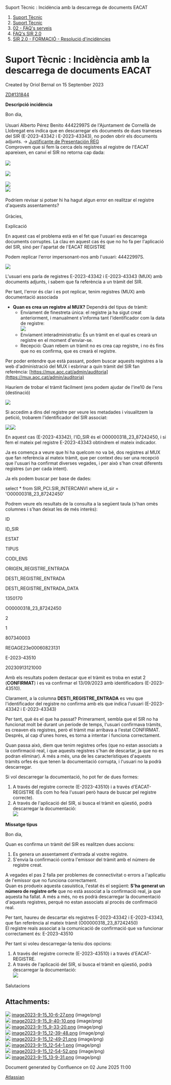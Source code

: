 Suport Tècnic : Incidència amb la descarrega de documents EACAT  

1.  [Suport Tècnic](index.md)
2.  [Suport Tècnic](13893782.md)
3.  [02 - FAQ's serveis](26313393.md)
4.  [FAQ's SIR 2.0](41523073.md)
5.  [SIR 2.0 - FORMACIÓ - Resolució d'incidències](93357198.md)

Suport Tècnic : Incidència amb la descarrega de documents EACAT
===============================================================

Created by Oriol Bernal on 15 September 2023

[ZD#131844](https://aoccat.zendesk.com/agent/tickets/131844)

**Descripció incidència**

Bon dia,  
   
Usuari Alberto Pérez Benito 44422997S de l'Ajuntament de Cornellà de Llobregat ens indica que en descarregar els documents de dues trameses del SIR (E-2023-43342 i E-2023-43343), no poden obrir els documents adjunts. → [Justificante de Presentación REG](https://suport.aoc.cat/attachments/token/i3sYDvc9yrtcwBdjFZSsI6d4v/?name=Justificante+de+Presentaci%C3%B3n+REG.pdf)  
Comprovem que si fem la cerca dels registres al registre de l'EACAT apareixen, en canvi el SIR no retorna cap dada:  
   
![](https://aoccat.zendesk.com/attachments/token/xOGOoasMR4OI3RvumHgoOYbjh/?name=image.png)  
   
![](https://aoccat.zendesk.com/attachments/token/pp4Edy1OFIQ9Q66y2K9N5Ive2/?name=image.png)  
   
![](https://aoccat.zendesk.com/attachments/token/eQYRZe9siBaii5fshl2E9jRfr/?name=image.png)  
![](https://aoccat.zendesk.com/attachments/token/xsPrRiB0rprI43dd40bCjtBsw/?name=image.png)  
   
Podríem revisar si potser hi ha hagut algun error en realitzar el registre d'aquests assentaments?  
   
Gràcies,

Explicació

En aquest cas el problema està en el fet que l'usuari es descarrega documents corruptes. La clau en aquest cas és que no ho fa per l'aplicació del SIR, sinó per l'apartat de l'EACAT REGISTRE

Podem replicar l'error impersonant-nos amb l'usuari: 44422997S.

![](attachments/93357208/93357212.png)

L'usuari ens parla de registres E-2023-43342 i E-2023-43343 (MUX) amb documents adjunts, i sabem que fa referència a un tràmit del SIR.

Per tant, l'error és clar i es pot replicar, tenim registres (MUX) amb documentació associada

*   **Quan es crea un registre al MUX?** Dependrà del tipus de tràmit:
    *   Enviament de finestreta única: el registre ja ha sigut creat anteriorment, i manualment s'informa tant l'identificador com la data de registre:  
        ![](attachments/93357208/93357210.png)
    *   Enviament interadministratiu: És un tràmit en el qual es crearà un registre en el moment d'enviar-se.
    *   Recepció: Quan rebem un tràmit no es crea cap registre, i no és fins que no es confirma, que es crearà el registre.

Per poder entendre que està passant, podem buscar aquests registres a la web d'administració del MUX i esbrinar a quin tràmit del SIR fan referència: [https://mux.aoc.cat/admin/auditoria](https://mux.aoc.cat/admin/auditoria)

Hauríem de trobar el tràmit fàcilment (ens podem ajudar de l'ine10 de l'ens (destinació)

![](attachments/93357208/93357213.png)

  

Si accedim a dins del registre per veure les metadades i visualitzem la petició, trobarem l'identificador del SIR associat:

![](attachments/93357208/93357214.png)![](attachments/93357208/93357215.png)

  

En aquest cas (E-2023-43342), l'ID\_SIR és el O00000318\_23\_87242450, i si fem el mateix pel registre E-2023-43343 obtindrem el mateix indicador.

Ja es comença a veure que hi ha quelcom no va bé, dos registres al MUX que fan referència al mateix tràmit, que per context deu ser una recepció que l'usuari ha confirmat diverses vegades, i per això s'han creat diferents registres (un per cada intent).

Ja els podem buscar per base de dades:

select \* from SIR\_PCI.SIR\_INTERCANVI 
where id\_sir = 'O00000318\_23\_87242450'

Podrem veure els resultats de la consulta a la següent taula (s'han omès columnes i s'han deixat les de més interès):

ID

ID\_SIR

ESTAT

TIPUS

CODI\_ENS

ORIGEN\_REGISTRE\_ENTRADA

DESTI\_REGISTRE\_ENTRADA

DESTI\_REGISTRE\_ENTRADA\_DATA

1350170

O00000318\_23\_87242450

2

1

807340003

REGAGE23e00060823131

E-2023-43510

20230913121000

Amb els resultats podem destacar que el tràmit es troba en estat 2 (**CONFIRMAT**) i es va confirmar el 13/09/2023 amb identificadors (E-2023-43510).

Clarament, a la columna **DESTI\_REGISTRE\_ENTRADA** es veu que l'identificador del registre no confirma amb els que indica l'usuari (E-2023-43342 i E-2023-43343)

Per tant, què és el que ha passat? Primerament, sembla que el SIR no ha funcionat molt bé durant un període de temps, l'usuari confirmava tràmits, es creaven els registres, però el tràmit mai arribava a l'estat CONFIRMAT. Després, al cap d'unes hores, es torna a intentar i funciona correctament.

Quan passa això, diem que tenim registres orfes (que no estan associats a la confirmació real, i que aquests registres s'han de descartar, ja que no es podran eliminar). A més a més, una de les característiques d'aquests tràmits orfes és que tenen la documentació corrupta, i l'usuari no la podrà descarregar.

Si vol descarregar la documentació, ho pot fer de dues formes:

1.  A través del registre correcte (E-2023-43510) i a través d'EACAT-REGISTRE (És com ho feia l'usuari però haura de buscar pel registre correcte).
2.  A través de l'aplicació del SIR, si busca el tràmit en qüestió, podrà descarregar la documentació:  
    ![](attachments/93357208/93357216.png)  
    

**Missatge tipus**

Bon dia,

Quan es confirma un tràmit del SIR es realitzen dues accions:

1.  Es genera un assentament d'entrada al vostre registre.
2.  S'envia la confirmació contra l'emissor del tràmit amb el número de registre creat.

A vegades el pas 2 falla per problemes de connectivitat o errors a l'aplicatiu de l'emissor que no funciona correctament.  
Quan es produeix aquesta casuística, l'estat és el següent: **S'ha generat un número de registre orfe** que no està associat a la confirmació real, ja que aquesta ha fallat. A més a més, no es podrà descarregar la documentació d'aquests registres, perquè no estan associats al procés de confirmació real.

Per tant, haureu de descartar els registres E-2023-43342 i E-2023-43343, que fan referència al mateix tràmit (O00000318\_23\_87242450)  
El registre reals associat a la comunicació de confirmació que va funcionar correctament és: E-2023-43510

Per tant si voleu descarregar-la teniu dos opcions:

1.  A través del registre correcte (E-2023-43510) i a través d'EACAT-REGISTRE.
2.  A través de l'aplicació del SIR, si busca el tràmit en qüestió, podrà descarregar la documentació:  
    ![](attachments/93357208/93357216.png)

  
Salutacions

  

Attachments:
------------

![](images/icons/bullet_blue.gif) [image2023-9-15\_10-6-27.png](attachments/93357208/93357209.png) (image/png)  
![](images/icons/bullet_blue.gif) [image2023-9-15\_9-40-10.png](attachments/93357208/93357210.png) (image/png)  
![](images/icons/bullet_blue.gif) [image2023-9-15\_9-33-20.png](attachments/93357208/93357211.png) (image/png)  
![](images/icons/bullet_blue.gif) [image2023-9-15\_12-39-48.png](attachments/93357208/93357212.png) (image/png)  
![](images/icons/bullet_blue.gif) [image2023-9-15\_12-49-21.png](attachments/93357208/93357213.png) (image/png)  
![](images/icons/bullet_blue.gif) [image2023-9-15\_12-54-1.png](attachments/93357208/93357214.png) (image/png)  
![](images/icons/bullet_blue.gif) [image2023-9-15\_12-54-52.png](attachments/93357208/93357215.png) (image/png)  
![](images/icons/bullet_blue.gif) [image2023-9-15\_13-9-31.png](attachments/93357208/93357216.png) (image/png)  

Document generated by Confluence on 02 June 2025 11:00

[Atlassian](http://www.atlassian.com/)